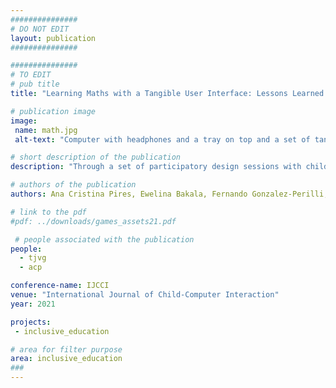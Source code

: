```yaml
---
###############
# DO NOT EDIT
layout: publication
###############

###############
# TO EDIT
# pub title
title: "Learning Maths with a Tangible User Interface: Lessons Learned through Participatory Design with Children with Visual Impairments and Their Educators"

# publication image
image:
 name: math.jpg
 alt-text: "Computer with headphones and a tray on top and a set of tangible blocks on the side" # provide a short description for the image #a11y

# short description of the publication
description: "Through a set of participatory design sessions with children with visual impairments and their educators, we understood current practices in maths teaching, and designed a novel system to support learning for this particular educational context. Sixteen children were engaged in 19 PD sessions to develop tangibles and auditory stimuli to represent numbers, and to explore activities to use through a tangible user interface."

# authors of the publication
authors: Ana Cristina Pires, Ewelina Bakala, Fernando Gonzalez-Perilli, Gustavo Sansone, Bruno Fleischer, Sebastian Marichal, Tiago Guerreiro

# link to the pdf
#pdf: ../downloads/games_assets21.pdf

 # people associated with the publication
people:
  - tjvg
  - acp

conference-name: IJCCI
venue: "International Journal of Child-Computer Interaction"
year: 2021

projects:
 - inclusive_education

# area for filter purpose
area: inclusive_education
###
---
```


